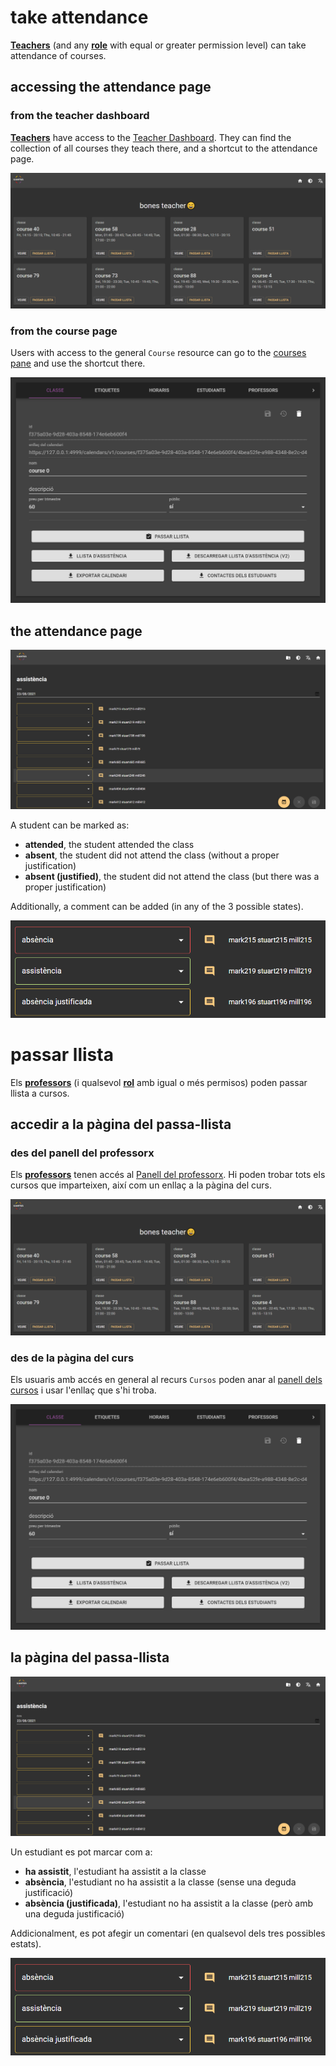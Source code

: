 # take attendance
[**Teachers**](../basics/roles.md#teacher) (and any [**role**](../basics/roles.md) with equal or greater permission level) 
can take attendance of courses.

## accessing the attendance page
### from the teacher dashboard

[**Teachers**](../basics/roles.md#teacher) have access to the [Teacher Dashboard](https://centrifuga4.herokuapp.com/app/teacher-dashboard). 
They can find the collection of all courses they teach there, and a shortcut to the attendance page.

![teacher dashboard](/img/teacher-dashboard.png)



### from the course page

Users with access to the general `Course` resource can 
go to the [courses pane](https://centrifuga4.herokuapp.com/app/home/courses)
and use the shortcut there.

![course in the courses pane](/img/courses-course.png)

## the attendance page

![attendance page](/img/attendance.png)

A student can be marked as:
- **attended**, the student attended the class
- **absent**, the student did not attend the class (without a proper justification)
- **absent (justified)**, the student did not attend the class (but there was a proper justification)

Additionally, a comment can be added (in any of the 3 possible states).

![possible attendance states](/img/attendance-status.png)


# passar llista
Els [**professors**](../basics/roles.md#professor) (i qualsevol [**rol**](../basics/roles.md) amb igual o més permisos) 
poden passar llista a cursos.

## accedir a la pàgina del passa-llista
### des del panell del professorx

Els [**professors**](../basics/roles.md#professor) tenen accés al [Panell del professorx](https://centrifuga4.herokuapp.com/app/teacher-dashboard). 
Hi poden trobar tots els cursos que imparteixen, així com un enllaç a la pàgina del curs.

![panell del professorx](/img/teacher-dashboard.png)



### des de la pàgina del curs

Els usuaris amb accés en general al recurs `Cursos` poden anar al
[panell dels cursos](https://centrifuga4.herokuapp.com/app/home/courses)
i usar l'enllaç que s'hi troba.

![curs en el panell de cursos](/img/courses-course.png)

## la pàgina del passa-llista

![pàgina del passa-llista](/img/attendance.png)

Un estudiant es pot marcar com a:
- **ha assistit**, l'estudiant ha assistit a la classe
- **absència**, l'estudiant no ha assistit a la classe (sense una deguda justificació)
- **absència (justificada)**, l'estudiant no ha assistit a la classe (però amb una deguda justificació)

Addicionalment, es pot afegir un comentari (en qualsevol dels tres possibles estats).

![possibles estats d'assistència](/img/attendance-status.png)
